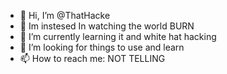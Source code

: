 - 👋 Hi, I’m @ThatHacke
- 👀 Im instesed In watching the world BURN
- 🌱 I’m currently learning it and white hat hacking
- 💞️ I’m looking for things to use and learn 
- 📫 How to reach me: NOT TELLING

<!---
ThatHacke/ThatHacke is a ✨ special ✨ repository because its `README.md` (this file) appears on your GitHub profile.
You can click the Preview link to take a look at your changes.
--->
